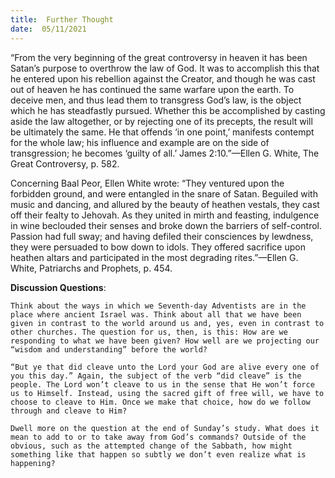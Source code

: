 ```yaml
---
title:  Further Thought
date:  05/11/2021
---
```


“From the very beginning of the great controversy in heaven it has been Satan’s purpose to overthrow the law of God. It was to accomplish this that he entered upon his rebellion against the Creator, and though he was cast out of heaven he has continued the same warfare upon the earth. To deceive men, and thus lead them to transgress God’s law, is the object which he has steadfastly pursued. Whether this be accomplished by casting aside the law altogether, or by rejecting one of its precepts, the result will be ultimately the same. He that offends ‘in one point,’ manifests contempt for the whole law; his influence and example are on the side of transgression; he becomes ‘guilty of all.’ James 2:10.”—Ellen G. White, The Great Controversy, p. 582.

Concerning Baal Peor, Ellen White wrote: “They ventured upon the forbidden ground, and were entangled in the snare of Satan. Beguiled with music and dancing, and allured by the beauty of heathen vestals, they cast off their fealty to Jehovah. As they united in mirth and feasting, indulgence in wine beclouded their senses and broke down the barriers of self-control. Passion had full sway; and having defiled their consciences by lewdness, they were persuaded to bow down to idols. They offered sacrifice upon heathen altars and participated in the most degrading rites.”—Ellen G. White, Patriarchs and Prophets, p. 454.

**Discussion Questions**:

`Think about the ways in which we Seventh-day Adventists are in the place where ancient Israel was. Think about all that we have been given in contrast to the world around us and, yes, even in contrast to other churches. The question for us, then, is this: How are we responding to what we have been given? How well are we projecting our “wisdom and understanding” before the world?`

`“But ye that did cleave unto the Lord your God are alive every one of you this day.” Again, the subject of the verb “did cleave” is the people. The Lord won’t cleave to us in the sense that He won’t force us to Himself. Instead, using the sacred gift of free will, we have to choose to cleave to Him. Once we make that choice, how do we follow through and cleave to Him?`

`Dwell more on the question at the end of Sunday’s study. What does it mean to add to or to take away from God’s commands? Outside of the obvious, such as the attempted change of the Sabbath, how might something like that happen so subtly we don’t even realize what is happening?`